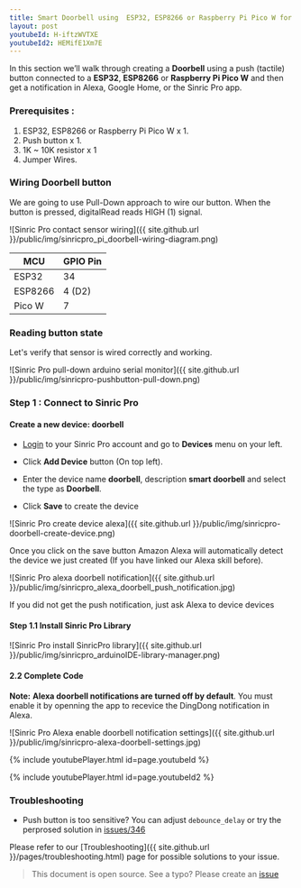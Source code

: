```yaml
---
title: Smart Doorbell using  ESP32, ESP8266 or Raspberry Pi Pico W for Alexa, Google Home
layout: post
youtubeId: H-iftzWVTXE
youtubeId2: HEMifE1Xm7E
---
```


In this section we’ll walk through creating a **Doorbell** using a push (tactile) button connected to a **ESP32**, **ESP8266** or **Raspberry Pi Pico W** and then get a notification in Alexa, Google Home, or the Sinric Pro app.

### Prerequisites : 

1. ESP32, ESP8266 or Raspberry Pi Pico W x 1.
2. Push button x 1.
3. 1K ~ 10K resistor x 1
3. Jumper Wires.

### Wiring Doorbell button

We are going to use Pull-Down approach to wire our button. When the button is pressed, digitalRead reads HIGH (1) signal.

![Sinric Pro contact sensor wiring]({{ site.github.url }}/public/img/sinricpro_pi_doorbell-wiring-diagram.png) 

| MCU       | GPIO Pin     |
| --------- | ------- |
| ESP32     |    34   |
| ESP8266   |    4 (D2)  |
| Pico W    |    7    |

### Reading button state

Let's verify that sensor is wired correctly and working. 

<script src="https://gist.github.com/kakopappa/b8db56b3315c83be6bda1069e9b6a5c8.js"></script>

![Sinric Pro pull-down arduino serial monitor]({{ site.github.url }}/public/img/sinricpro-pushbutton-pull-down.png)

### Step 1 : Connect to Sinric Pro 

#### Create a new device: doorbell

* [Login](http://portal.sinric.pro) to your Sinric Pro account and go to **Devices** menu on your left.

* Click **Add Device** button (On top left).

* Enter the device name **doorbell**, description **smart doorbell** and select the type as **Doorbell**.

* Click **Save** to create the device

![Sinric Pro create device alexa]({{ site.github.url }}/public/img/sinricpro-doorbell-create-device.png)

Once you click on the save button Amazon Alexa will automatically detect the device we just created (If you have linked our Alexa skill before).

![Sinric Pro alexa doorbell notification]({{ site.github.url }}/public/img/sinricpro_alexa_doorbell_push_notification.jpg)

If you did not get the push notification, just ask Alexa to device devices

#### Step 1.1 Install Sinric Pro Library

![Sinric Pro install SinricPro library]({{ site.github.url }}/public/img/sinricpro_arduinoIDE-library-manager.png)

#### 2.2 Complete Code

<script src="https://gist.github.com/kakopappa/f5853e57b534d08fbc1df2d299c71265.js"></script>

**Note:** **Alexa doorbell notifications are turned off by default**. You must enable it by openning the app to recevice the DingDong notification in Alexa.

![Sinric Pro Alexa enable doorbell notification settings]({{ site.github.url }}/public/img/sinricpro-alexa-doorbell-settings.jpg)

{% include youtubePlayer.html id=page.youtubeId %}

{% include youtubePlayer.html id=page.youtubeId2 %}

### Troubleshooting

- Push button is too sensitive? You can adjust `debounce_delay` or try the perprosed solution in [issues/346](https://github.com/sinricpro/esp8266-esp32-sdk/issues/346)

Please refer to our [Troubleshooting]({{ site.github.url }}/pages/troubleshooting.html) page for possible solutions to your issue.



> This document is open source. See a typo? Please create an [issue](https://github.com/sinricpro/help-docs)